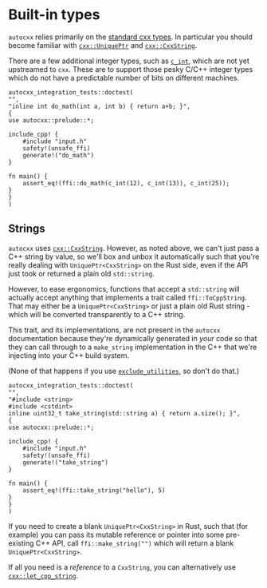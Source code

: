 # Built-in types

`autocxx` relies primarily on the [standard cxx types](https://cxx.rs/bindings.html).
In particular you should become familiar with [`cxx::UniquePtr`](https://docs.rs/cxx/latest/cxx/struct.UniquePtr.html) and [`cxx::CxxString`](https://docs.rs/cxx/latest/cxx/struct.CxxString.html).

There are a few additional integer types, such as [`c_int`](https://docs.rs/autocxx/latest/autocxx/struct.c_int.html),
which are not yet upstreamed to `cxx`. These are to support those pesky C/C++ integer types
which do not have a predictable number of bits on different machines.

```rust,ignore,autocxx
autocxx_integration_tests::doctest(
"",
"inline int do_math(int a, int b) { return a+b; }",
{
use autocxx::prelude::*;

include_cpp! {
    #include "input.h"
    safety!(unsafe_ffi)
    generate!("do_math")
}

fn main() {
    assert_eq!(ffi::do_math(c_int(12), c_int(13)), c_int(25));
}
}
)
```

## Strings

`autocxx` uses [`cxx::CxxString`](https://docs.rs/cxx/latest/cxx/struct.CxxString.html). However, as noted above, we can't
just pass a C++ string by value, so we'll box and unbox it automatically
such that you're really dealing with `UniquePtr<CxxString>` on the Rust
side, even if the API just took or returned a plain old `std::string`.

However, to ease ergonomics, functions that accept a `std::string` will
actually accept anything that
implements a trait called `ffi::ToCppString`. That may either be a
`UniquePtr<CxxString>` or just a plain old Rust string - which will be
converted transparently to a C++ string.

This trait, and its implementations, are not present in the `autocxx`
documentation because they're dynamically generated in _your_ code
so that they can call through to a `make_string` implementation in
the C++ that we're injecting into your C++ build system.

(None of that happens if you use [`exclude_utilities`](https://docs.rs/autocxx/latest/autocxx/macro.exclude_utilities.html), so don't do that.)

```rust,ignore,autocxx
autocxx_integration_tests::doctest(
"",
"#include <string>
#include <cstdint>
inline uint32_t take_string(std::string a) { return a.size(); }",
{
use autocxx::prelude::*;

include_cpp! {
    #include "input.h"
    safety!(unsafe_ffi)
    generate!("take_string")
}

fn main() {
    assert_eq!(ffi::take_string("hello"), 5)
}
}
)
```

If you need to create a blank `UniquePtr<CxxString>` in Rust, such that
(for example) you can pass its mutable reference or pointer into some
pre-existing C++ API, call `ffi::make_string("")` which will return
a blank `UniquePtr<CxxString>`.

If all you need is a _reference_ to a `CxxString`, you can alternatively use
[`cxx::let_cpp_string`](https://docs.rs/cxx/latest/cxx/macro.let_cxx_string.html).
